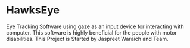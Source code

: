 # HawksEye
Eye Tracking Software using gaze as an input device for interacting with computer.
This software is highly beneficial for the people with motor disabilities.
This Project is Started by Jaspreet Waraich and Team.
